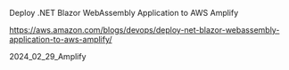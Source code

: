 Deploy .NET Blazor WebAssembly Application to AWS Amplify

https://aws.amazon.com/blogs/devops/deploy-net-blazor-webassembly-application-to-aws-amplify/

2024_02_29_Amplify
